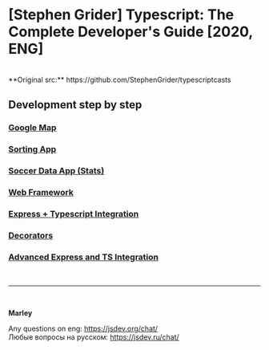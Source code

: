 # [Stephen Grider] Typescript: The Complete Developer's Guide [2020, ENG]

<br/>
**Original src:**  
https://github.com/StephenGrider/typescriptcasts

<br/>

## Development step by step

### [Google Map](./app1.md)

### [Sorting App](./app2.md)

### [Soccer Data App (Stats)](./app3.md)

### [Web Framework](./app4.md)

### [Express + Typescript Integration](./app5.md)

### [Decorators](./app6.md)

### [Advanced Express and TS Integration](./app7.md)

<br/>

---

<br/>

**Marley**

Any questions on eng: https://jsdev.org/chat/  
Любые вопросы на русском: https://jsdev.ru/chat/

